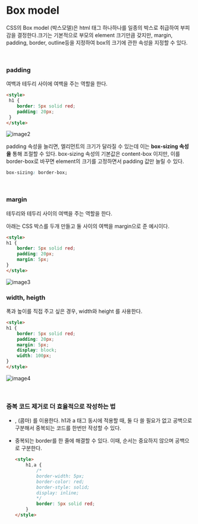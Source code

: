 # Box model
CSS의 Box model (박스모델)은 html 태그 하나하나를 일종의 박스로 취급하여 부피감을 결정한다.크기는 기본적으로 부모의 element 크기만큼 갖지만, margin, padding, border, outline등을 지정하여 box의 크기에 관한 속성을 지정할 수 있다. 

</br>

### padding

여백과 테두리 사이에 여백을 주는 역할을 한다.

```html
<style>
 h1 {
	border: 5px solid red;
	padding: 20px;
 }
</style>
```

![image2](https://user-images.githubusercontent.com/68391767/104022163-43c07d00-5203-11eb-9bb8-daaa61b27097.png)

padding 속성을 늘리면, 엘리먼트의 크기가 달라질 수 있는데 이는 **box-sizing 속성을** 통해 조절할 수 있다. box-sizing 속성의 기본값은 content-box 이지만, 이를 border-box로 바꾸면 element의 크기를 고정하면서 padding 값만 늘릴 수 있다.

```css
box-sizing: border-box;
```

</br>

### margin

테두리와 테두리 사이의 여백을 주는 역할을 한다. 

아래는 CSS 박스를 두개 만들고 둘 사이의 여백을 margin으로 준 예시이다.

```html
<style>
h1 {
	border: 5px solid red;
	padding: 20px;
	margin: 5px;
}
</style>
```

![image3](https://user-images.githubusercontent.com/68391767/104022217-5a66d400-5203-11eb-80f4-ddee50950b16.png)

### width, heigth

폭과 높이를 직접 주고 싶은 경우, width와 height 를 사용한다.

```html
<style>
h1 {
	border: 5px solid red;
	padding: 20px;
	margin: 5px;
	display: block;
	width: 100px;
}
</style>
```

![image4](https://user-images.githubusercontent.com/68391767/104022328-7b2f2980-5203-11eb-987f-2316e4585ca1.png)

</br>

### 중복 코드 제거로 더 효율적으로 작성하는 법

- , (콤마) 를 이용한다. h1과 a 태그 동시에 적용할 때, 둘 다 쓸 필요가 없고 공백으로 구분해서 중복되는 코드를 한번만 작성할 수 있다.
- 중복되는 border를 한 줄에 해결할 수 있다. 이때, 순서는 중요하지 않으며 공백으로 구분한다.

    ```html
    <style>
    	h1,a {
    		/*
    		border-width: 5px;
    		border-color: red;
    		border-style: solid;
    		display: inline;
    		*/
    		border: 5px solid red;
    	}
    </style>
    ```
